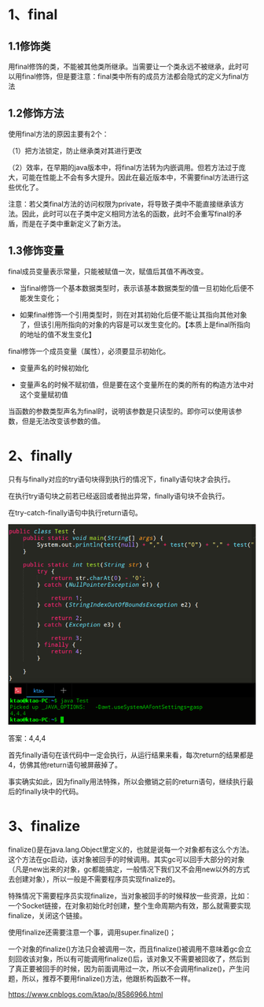 # 1、final

## 1.1修饰类

用final修饰的类，不能被其他类所继承。当需要让一个类永远不被继承，此时可以用final修饰，但是要注意：final类中所有的成员方法都会隐式的定义为final方法

## 1.2修饰方法

使用final方法的原因主要有2个：

（1）把方法锁定，防止继承类对其进行更改

（2）效率，在早期的java版本中，将final方法转为内嵌调用。但若方法过于庞大，可能在性能上不会有多大提升。因此在最近版本中，不需要final方法进行这些优化了。

注意：若父类final方法的访问权限为private，将导致子类中不能直接继承该方法。因此，此时可以在子类中定义相同方法名的函数，此时不会重写final的矛盾，而是在子类中重新定义了新方法。

## 1.3修饰变量

 final成员变量表示常量，只能被赋值一次，赋值后其值不再改变。 

- 当final修饰一个基本数据类型时，表示该基本数据类型的值一旦初始化后便不能发生变化；

- 如果final修饰一个引用类型时，则在对其初始化后便不能让其指向其他对象了，但该引用所指向的对象的内容是可以发生变化的。【本质上是final所指向的地址的值不发生变化】

final修饰一个成员变量（属性），必须要显示初始化。

- 变量声名的时候初始化

- 变量声名的时候不赋初值，但是要在这个变量所在的类的所有的构造方法中对这个变量赋初值

当函数的参数类型声名为final时，说明该参数是只读型的。即你可以使用该参数，但是无法改变该参数的值。

# 2、finally

只有与finally对应的try语句块得到执行的情况下，finally语句块才会执行。

在执行try语句块之前若已经返回或者抛出异常，finally语句块不会执行。

 在try-catch-finally语句中执行return语句。 

 ![](.\resource\1.1.2.png)

答案：4,4,4

首先finally语句在该代码中一定会执行，从运行结果来看，每次return的结果都是4，仿佛其他return语句被屏蔽掉了。

事实确实如此，因为finally用法特殊，所以会撤销之前的return语句，继续执行最后的finally块中的代码。

# 3、finalize

finalize()是在java.lang.Object里定义的，也就是说每一个对象都有这么个方法。这个方法在gc启动，该对象被回手的时候调用。其实gc可以回手大部分的对象（凡是new出来的对象，gc都能搞定，一般情况下我们又不会用new以外的方式去创建对象），所以一般是不需要程序员实现finalize的。

特殊情况下需要程序员实现finalize，当对象被回手的时候释放一些资源，比如：一个Socket链接，在对象初始化时创建，整个生命周期内有效，那么就需要实现finalize，关闭这个链接。

使用finalize还需要注意一个事，调用super.finalize()；

一个对象的finalize()方法只会被调用一次，而且finalize()被调用不意味着gc会立刻回收该对象，所以有可能调用finalize()后，该对象又不需要被回收了，然后到了真正要被回手的时候，因为前面调用过一次，所以不会调用finalize()，产生问题，所以，推荐不要用finalize()方法，他跟析构函数不一样。





 https://www.cnblogs.com/ktao/p/8586966.html 
